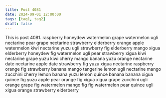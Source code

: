 ```yaml
---
title: Post 4081
date: 2024-09-01 12:00:00
tags: [tag1, tag2]
draft: false
---
```

This is post 4081.
raspberry
honeydew
watermelon
grape
watermelon
ugli
nectarine
pear
grape
nectarine
strawberry
elderberry
orange
apple
watermelon
kiwi
nectarine
yuzu
ugli
strawberry
fig
elderberry
mango
xigua
elderberry
honeydew
fig
watermelon
ugli
pear
strawberry
xigua
kiwi
nectarine
grape
yuzu
kiwi
cherry
mango
banana
yuzu
orange
nectarine
date
nectarine
apple
date
strawberry
fig
yuzu
xigua
nectarine
raspberry
orange
fig
strawberry
banana
mango
tangerine
lemon
ugli
nectarine
mango
zucchini
cherry
lemon
banana
yuzu
lemon
quince
banana
banana
xigua
quince
fig
yuzu
apple
pear
orange
fig
xigua
xigua
grape
zucchini
ugli
orange
grape
fig
watermelon
mango
fig
fig
watermelon
pear
quince
ugli
xigua
orange
strawberry
elderberry
